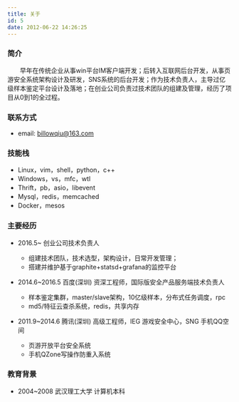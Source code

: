 ```yaml
---
title: 关于
id: 5
date: 2012-06-22 14:26:25
---
```


### 简介
&emsp;&emsp;早年在传统企业从事win平台IM客户端开发；后转入互联网后台开发，从事页游安全系统架构设计及研发，SNS系统的后台开发；作为技术负责人，主导过亿级样本鉴定平台设计及落地；在创业公司负责过技术团队的组建及管理，经历了项目从0到1的全过程。

### 联系方式
- email: billowqiu@163.com

### 技能栈
- Linux，vim，shell，python，c++
- Windows，vs，mfc，wtl
- Thrift，pb，asio，libevent
- Mysql，redis，memcached
- Docker，mesos

### 主要经历
* 2016.5~ 创业公司技术负责人
  * 组建技术团队，技术选型，架构设计，日常开发管理；
  * 搭建并维护基于graphite+statsd+grafana的监控平台

* 2014.6~2016.5 百度(深圳) 资深工程师，国际版安全产品服务端技术负责人
  * 样本鉴定集群，master/slave架构，10亿级样本，分布式任务调度，rpc
  * md5/特征云查杀系统，redis，共享内存
  
* 2011.9~2014.6 腾讯(深圳) 高级工程师，IEG 游戏安全中心，SNG 手机QQ空间
  * 页游开放平台安全系统
  * 手机QZone写操作防重入系统

### 教育背景
- 2004~2008 武汉理工大学 计算机本科
